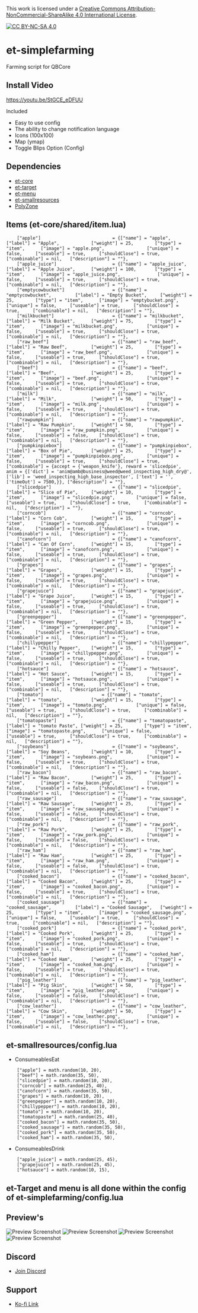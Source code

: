 This work is licensed under a [Creative Commons Attribution-NonCommercial-ShareAlike 4.0
International License][cc-by-nc-sa].

[![CC BY-NC-SA 4.0][cc-by-nc-sa-image]][cc-by-nc-sa]

[cc-by-nc-sa]: http://creativecommons.org/licenses/by-nc-sa/4.0/
[cc-by-nc-sa-image]: https://licensebuttons.net/l/by-nc-sa/4.0/88x31.png
[cc-by-nc-sa-shield]: https://img.shields.io/badge/License-CC%20BY--NC--SA%204.0-lightgrey.svg

# et-simplefarming
Farming script for QBCore

## Install Video
https://youtu.be/StGCE_eDFUU

Included
- Easy to use config
- The ability to change notification language
- Icons (100x100)
- Map (ymap)
- Toggle Blips Option (Config)

## Dependencies
- [et-core](https://github.com/qbcore-framework/et-core)
- [et-target](https://github.com/BerkieBb/et-target)
- [et-menu](https://github.com/qbcore-framework/et-menu)
- [et-smallresources](https://github.com/qbcore-framework/et-smallresources)
- [PolyZone](https://github.com/mkafrin/PolyZone)

## Items (et-core/shared/item.lua)
```
	["apple"] 							= {["name"] = "apple",  	     		["label"] = "Apple",	 		["weight"] = 25, 		["type"] = "item", 		["image"] = "apple.png", 				["unique"] = false, 	["useable"] = true, 	["shouldClose"] = true,   	["combinable"] = nil,   ["description"] = ""},
	["apple_juice"] 					= {["name"] = "apple_juice",  	     	["label"] = "Apple Juice",	 	["weight"] = 100, 		["type"] = "item", 		["image"] = "apple_juice.png", 				["unique"] = false, 	["useable"] = true, 	["shouldClose"] = true,   	["combinable"] = nil,   ["description"] = ""},
	["emptycowbucket"] 					= {["name"] = "emptycowbucket",  	    ["label"] = "Empty Bucket",	 	["weight"] = 25, 		["type"] = "item", 		["image"] = "emptybucket.png", 			["unique"] = false, 	["useable"] = true, 	["shouldClose"] = true,   	["combinable"] = nil,   ["description"] = ""},
	["milkbucket"] 						= {["name"] = "milkbucket",  	     	["label"] = "Milk Bucket",	 	["weight"] = 75, 		["type"] = "item", 		["image"] = "milkbucket.png", 			["unique"] = false, 	["useable"] = true, 	["shouldClose"] = true,   	["combinable"] = nil,   ["description"] = ""},
	["raw_beef"] 						= {["name"] = "raw_beef",  	     		["label"] = "Raw Beef",	 		["weight"] = 25, 		["type"] = "item", 		["image"] = "raw_beef.png", 			["unique"] = false, 	["useable"] = true, 	["shouldClose"] = true,   	["combinable"] = nil,   ["description"] = ""},
	["beef"] 							= {["name"] = "beef",  	     			["label"] = "Beef",	 		    ["weight"] = 25, 		["type"] = "item", 		["image"] = "beef.png", 				["unique"] = false, 	["useable"] = true, 	["shouldClose"] = true,   	["combinable"] = nil,   ["description"] = ""},
	["milk"] 							= {["name"] = "milk",  	     			["label"] = "Milk",	 		    ["weight"] = 50, 		["type"] = "item", 		["image"] = "milk.png", 				["unique"] = false, 	["useable"] = true, 	["shouldClose"] = true,   	["combinable"] = nil,   ["description"] = ""},
	["rawpumpkin"] 						= {["name"] = "rawpumpkin",  	     	["label"] = "Raw Pumpkin",	    ["weight"] = 50, 		["type"] = "item", 		["image"] = "raw_pumpkin.png", 			["unique"] = false, 	["useable"] = false, 	["shouldClose"] = true,   	["combinable"] = nil,   ["description"] = ""},
	["pumpkinpiebox"] 					= {["name"] = "pumpkinpiebox",  	    ["label"] = "Box of Pie",	    ["weight"] = 25, 		["type"] = "item", 		["image"] = "pumpkinpiebox.png", 		["unique"] = false, 	["useable"] = true, 	["shouldClose"] = true,   	["combinable"] = {accept = {'weapon_knife'}, reward = 'slicedpie', anim = {['dict'] = 'anim@amb@business@weed@weed_inspecting_high_dry@', ['lib'] = 'weed_inspecting_high_base_inspector', ['text'] = '', ['timeOut'] = 7500,}}, ["description"] = ""},
	["slicedpie"] 						= {["name"] = "slicedpie",  	  		["label"] = "Slice of Pie",	    ["weight"] = 10, 		["type"] = "item", 		["image"] = "slicedpie.png", 		["unique"] = false, 	["useable"] = true, 	["shouldClose"] = true,   	["combinable"] = nil,   ["description"] = ""},
	["corncob"] 						= {["name"] = "corncob",  	  			["label"] = "Corn Cob",	    	["weight"] = 15, 		["type"] = "item", 		["image"] = "corncob.png", 				["unique"] = false, 	["useable"] = true, 	["shouldClose"] = true,   	["combinable"] = nil,   ["description"] = ""},
	["canofcorn"] 						= {["name"] = "canofcorn",  	  		["label"] = "Can Of Corn",	    ["weight"] = 15, 		["type"] = "item", 		["image"] = "canofcorn.png", 			["unique"] = false, 	["useable"] = true, 	["shouldClose"] = true,   	["combinable"] = nil,   ["description"] = ""},
	["grapes"] 							= {["name"] = "grapes",  	  			["label"] = "Grapes",	   		["weight"] = 15, 		["type"] = "item", 		["image"] = "grapes.png", 				["unique"] = false, 	["useable"] = true, 	["shouldClose"] = true,   	["combinable"] = nil,   ["description"] = ""},
	["grapejuice"] 						= {["name"] = "grapejuice",  	  		["label"] = "Grape Juice",	    ["weight"] = 15, 		["type"] = "item", 		["image"] = "grapejuice.png", 			["unique"] = false, 	["useable"] = true, 	["shouldClose"] = true,   	["combinable"] = nil,   ["description"] = ""},
	["greenpepper"] 					= {["name"] = "greenpepper",  	  		["label"] = "Green Pepper",	    ["weight"] = 15, 		["type"] = "item", 		["image"] = "greenpepper.png", 			["unique"] = false, 	["useable"] = true, 	["shouldClose"] = true,   	["combinable"] = nil,   ["description"] = ""},
	["chillypepper"] 					= {["name"] = "chillypepper",  	  		["label"] = "Chilly Pepper",	["weight"] = 15, 		["type"] = "item", 		["image"] = "chillypepper.png", 		["unique"] = false, 	["useable"] = true, 	["shouldClose"] = true,   	["combinable"] = nil,   ["description"] = ""},
	["hotsauce"] 						= {["name"] = "hotsauce",  	  			["label"] = "Hot Sauce",	    ["weight"] = 15, 		["type"] = "item", 		["image"] = "hotsauce.png", 			["unique"] = false, 	["useable"] = true, 	["shouldClose"] = true,   	["combinable"] = nil,   ["description"] = ""},
	["tomato"] 						= {["name"] = "tomato",  	  			["label"] = "tomato",	    	["weight"] = 15, 		["type"] = "item", 		["image"] = "tomato.png", 			["unique"] = false, 	["useable"] = true, 	["shouldClose"] = true,   	["combinable"] = nil,   ["description"] = ""},
	["tomatopaste"] 					= {["name"] = "tomatopaste",  	  		["label"] = "tomato Paste",	["weight"] = 25, 		["type"] = "item", 		["image"] = "tomatopaste.png", 		["unique"] = false, 	["useable"] = true, 	["shouldClose"] = true,   	["combinable"] = nil,   ["description"] = ""},
	["soybeans"] 						= {["name"] = "soybeans",  	  			["label"] = "Soy Beans",	    ["weight"] = 10, 		["type"] = "item", 		["image"] = "soybeans.png", 			["unique"] = false, 	["useable"] = true, 	["shouldClose"] = true,   	["combinable"] = nil,   ["description"] = ""},
	["raw_bacon"] 						= {["name"] = "raw_bacon",  	  		["label"] = "Raw Bacon",	    ["weight"] = 25, 		["type"] = "item", 		["image"] = "raw_bacon.png", 			["unique"] = false, 	["useable"] = false, 	["shouldClose"] = true,   	["combinable"] = nil,   ["description"] = ""},
	["raw_sausage"] 					= {["name"] = "raw_sausage",  	  		["label"] = "Raw Sausage",	    ["weight"] = 25, 		["type"] = "item", 		["image"] = "raw_sausage.png", 			["unique"] = false, 	["useable"] = false, 	["shouldClose"] = true,   	["combinable"] = nil,   ["description"] = ""},
	["raw_pork"] 						= {["name"] = "raw_pork",  	  			["label"] = "Raw Pork",	  	  	["weight"] = 25, 		["type"] = "item", 		["image"] = "raw_pork.png", 			["unique"] = false, 	["useable"] = false, 	["shouldClose"] = true,   	["combinable"] = nil,   ["description"] = ""},
	["raw_ham"] 						= {["name"] = "raw_ham",  	  			["label"] = "Raw Ham",	  	  	["weight"] = 25, 		["type"] = "item", 		["image"] = "raw_ham.png", 				["unique"] = false, 	["useable"] = false, 	["shouldClose"] = true,   	["combinable"] = nil,   ["description"] = ""},
	["cooked_bacon"] 					= {["name"] = "cooked_bacon",  	  		["label"] = "Cooked Bacon",	    ["weight"] = 25, 		["type"] = "item", 		["image"] = "cooked_bacon.png", 		["unique"] = false, 	["useable"] = true, 	["shouldClose"] = true,   	["combinable"] = nil,   ["description"] = ""},
	["cooked_sausage"] 					= {["name"] = "cooked_sausage",  	  	["label"] = "Cooked Sausage",	["weight"] = 25, 		["type"] = "item", 		["image"] = "cooked_sausage.png", 		["unique"] = false, 	["useable"] = true, 	["shouldClose"] = true,   	["combinable"] = nil,   ["description"] = ""},
	["cooked_pork"] 					= {["name"] = "cooked_pork",  	  		["label"] = "Cooked Pork",	    ["weight"] = 25, 		["type"] = "item", 		["image"] = "cooked_pork.png", 			["unique"] = false, 	["useable"] = true, 	["shouldClose"] = true,   	["combinable"] = nil,   ["description"] = ""},
	["cooked_ham"] 						= {["name"] = "cooked_ham",  	  		["label"] = "Cooked Ham",	    ["weight"] = 25, 		["type"] = "item", 		["image"] = "cooked_ham.png", 			["unique"] = false, 	["useable"] = true, 	["shouldClose"] = true,   	["combinable"] = nil,   ["description"] = ""},
	["pig_leather"]						= {["name"] = "pig_leather",  	  		["label"] = "Pig Skin",	   		["weight"] = 50, 		["type"] = "item", 		["image"] = "pig_leather.png", 			["unique"] = false, 	["useable"] = false, 	["shouldClose"] = true,   	["combinable"] = nil,   ["description"] = ""},
	["cow_leather"]						= {["name"] = "cow_leather",  	  		["label"] = "Cow Skin",	  		["weight"] = 50, 		["type"] = "item", 		["image"] = "cow_leather.png", 			["unique"] = false, 	["useable"] = false, 	["shouldClose"] = true,   	["combinable"] = nil,   ["description"] = ""},
```

## et-smallresources/config.lua
- ConsumeablesEat
```
    ["apple"] = math.random(10, 20),
    ["beef"] = math.random(35, 50),
    ["slicedpie"] = math.random(10, 20),
    ["corncob"] = math.random(25, 40),
    ["canofcorn"] = math.random(35, 50),
    ["grapes"] = math.random(10, 20),
    ["greenpepper"] = math.random(10, 20),
    ["chillypepper"] = math.random(10, 20),
    ["tomato"] = math.random(10, 20),
    ["tomatopaste"] = math.random(25, 40),
    ["cooked_bacon"] = math.random(35, 50),
    ["cooked_sausage"] = math.random(35, 50),
    ["cooked_pork"] = math.random(35, 50),
    ["cooked_ham"] = math.random(35, 50),
```
- ConsumeablesDrink
```
    ["apple_juice"] = math.random(25, 45),
    ["grapejuice"] = math.random(25, 45),
    ["hotsauce"] = math.random(10, 15),
```

## et-Target and menu is all done within the config of et-simplefarming/config.lua

## Preview's
![Preview Screenshot](https://forum.cfx.re/uploads/default/original/4X/5/e/b/5ebc74391935523b26adb582ecd8137ce98e10ef.jpeg)
![Preview Screenshot](https://forum.cfx.re/uploads/default/original/4X/f/d/5/fd5cac4e3b35cbb008ba53d024f98153954e6887.jpeg)
![Preview Screenshot](https://forum.cfx.re/uploads/default/original/4X/b/7/4/b746f9ab921c1ecda7839f20881bc69a41abadd8.jpeg)
![Preview Screenshot](https://forum.cfx.re/uploads/default/original/4X/a/f/6/af673ae283e9baaddbfb9c10460b1924fa22ccde.jpeg)

## Discord
- [Join Discord](https://discord.gg/T2xX5WwmEX)

## Support
- [Ko-fi Link](https://ko-fi.com/trclassic)
